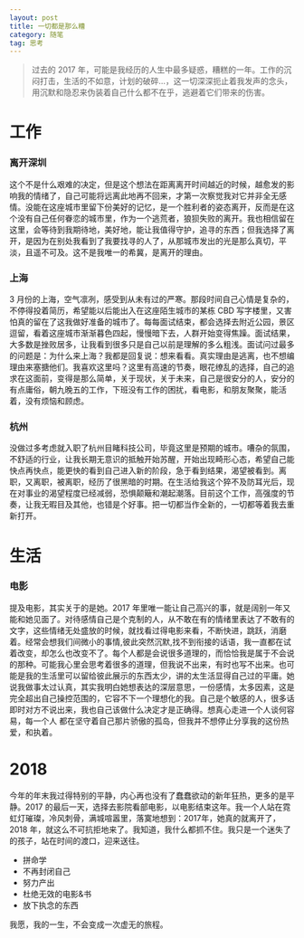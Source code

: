 ```yaml
---
layout: post
title: 一切都是那么糟
category: 随笔
tag: 思考
---
```


> 过去的 2017 年，可能是我经历的人生中最多疑惑，糟糕的一年。工作的沉闷打击，生活的不如意，计划的破碎...，这一切深深扼止着我发声的念头，用沉默和隐忍来伪装着自己什么都不在乎，逃避着它们带来的伤害。

工作
====

### 离开深圳

这个不是什么艰难的决定，但是这个想法在距离离开时间越近的时候，越愈发的影响我的情绪了，自己可能将远离此地再不回来，才第一次察觉我对它并非全无感情。没能在这座城市里留下份美好的记忆，是一个胜利者的姿态离开，反而是在这个没有自己任何眷恋的城市里，作为一个逃荒者，狼狈失败的离开。我也相信留在这里，会等待到我期待地，美好地，能让我值得守护，追寻的东西；但我选择了离开，是因为在别处我看到了我要找寻的人了，从那城市发出的光是那么真切，平淡，且遥不可及。这不是我唯一的希冀，是离开的理由。

### 上海
3 月份的上海，空气凛冽，感受到从未有过的严寒。那段时间自己心情是复杂的，不停得投着简历，希望能以后能出入在这座陌生城市的某栋 CBD 写字楼里，又害怕真的留在了这我做好准备的城市了。每每面试结束，都会选择去附近公园，景区逗留，看着这座城市渐渐暮色四起，慢慢暗下去，人群开始变得焦躁。面试结果，大多数是挫败居多，让我看到很多只是自己以前是理解的多么粗浅。面试问过最多的问题是：为什么来上海？我都是回复说：想来看看。真实理由是逃离，也不想编理由来塞搪他们。我喜欢这里吗？这里有高速的节奏，眼花缭乱的选择，自己的追求在这面前，变得是那么简单，关于现状，关于未来，自己是很安分的人，安分的有点庸俗，朝九晚五的工作，下班没有工作的困扰，看电影，和朋友聚聚，能活着，没有烦恼和顾虑。

### 杭州
没做过多考虑就入职了杭州目睹科技公司，毕竟这里是预期的城市。嘈杂的氛围，不舒适的行业，让我长期无意识的抵触开始苏醒，开始出现畸形心态，希望自己能快点再快点，能更快的看到自己进入新的阶段，急于看到结果，渴望被看到。离职，又离职，被离职，经历了很黑暗的时期。在生活给我这个猝不及防耳光后，现在对事业的渴望程度已经减弱，恐惧颠簸和潮起潮落。目前这个工作，高强度的节奏，让我无暇目及其他，也错是个好事。把一切都当作全新的，一切都等着我去重新打开。

生活
====

### 电影
提及电影，其实关于的是她。2017 年里唯一能让自己高兴的事，就是阔别一年又能和她见面了。对待感情自己是个克制的人，从不敢在有的情绪里表达了不敢有的文字，这些情绪无处盛放的时候，就找看过得电影来看，不断快进，跳跃，消磨着。经常会想我们间微小的事情,彼此突然沉默,找不到衔接的话语，我一直都在试着改变，却怎么也改变不了。每个人都是会说很多道理的，而恰恰我是属于不会说的那种。可能我心里会思考着很多的道理，但我说不出来，有时也写不出来。也可能是我的生活里可以留给彼此展示的东西太少，讲的太生活显得自己过的平庸。她说我做事太过认真，其实我明白她想表达的深层意思，一份感情，太多因素，这是完全超出自己操控范围的，它容不下一个理想化的我。自己是个敏感的人，很多话即时对方不说出来，我也自己该做什么决定才是正确得。想真心走进一个人谈何容易，每一个人
都在坚守着自己那片骄傲的孤岛，但我并不想停止分享我的这份热爱，和执着。

2018
====
今年的年末我过得特别的平静，内心再也没有了蠢蠢欲动的新年狂热，更多的是平静。2017 的最后一天，选择去影院看部电影，以电影结束这年。我一个人站在霓虹灯璀璨，冷风刺骨，满城喧嚣里，落寞地想到：2017年，她真的就离开了，2018 年，就这么不可抗拒地来了。我知道，我什么都抓不住。我只是一个迷失了的孩子，站在时间的渡口，迎来送往。

- 拼命学
- 不再封闭自己
- 努力产出
- 杜绝无效的电影&书
- 放下执念的东西

我愿，我的一生，不会变成一次虚无的旅程。
